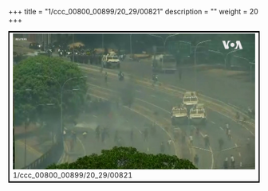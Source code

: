 +++
title = "1/ccc_00800_00899/20_29/00821"
description = ""
weight = 20
+++

<table style="border:2px solid black;max-width:800px;max-height:800px;" 
><tr><td>
<img class="center-fit-jpg"
src="/jpg_/aaa_20190430_NxaOmWaI8sI_00820.jpg">
1/ccc_00800_00899/20_29/00821
</img></td></tr></table>
